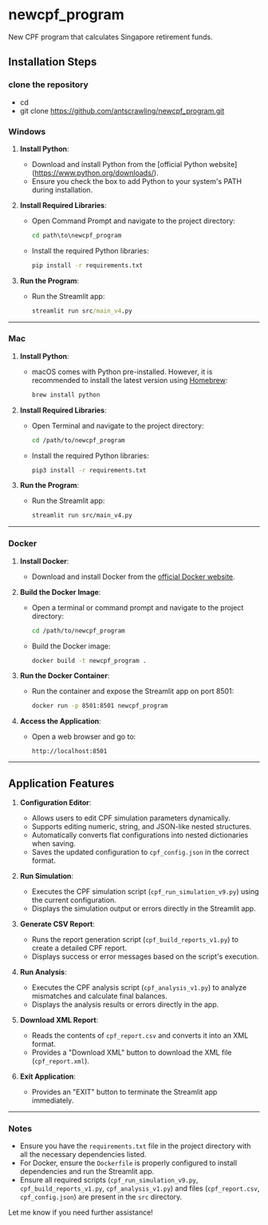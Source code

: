 # newcpf_program
New CPF program that calculates Singapore retirement funds.

## Installation Steps

### clone the repository
- cd <your dest folder>
- git clone https://github.com/antscrawling/newcpf_program.git


### Windows
1. **Install Python**:
   - Download and install Python from the [official Python website]  (https://www.python.org/downloads/).
   - Ensure you check the box to add Python to your system's PATH during installation.

2. **Install Required Libraries**:
   - Open Command Prompt and navigate to the project directory:
     ```cmd
     cd path\to\newcpf_program
     ```
   - Install the required Python libraries:
     ```cmd
     pip install -r requirements.txt
     ```

3. **Run the Program**:
   - Run the Streamlit app:
     ```cmd
     streamlit run src/main_v4.py
     ```

---

### Mac
1. **Install Python**:
   - macOS comes with Python pre-installed. However, it is recommended to install the latest version using [Homebrew](https://brew.sh/):
     ```bash
     brew install python
     ```

2. **Install Required Libraries**:
   - Open Terminal and navigate to the project directory:
     ```bash
     cd /path/to/newcpf_program
     ```
   - Install the required Python libraries:
     ```bash
     pip3 install -r requirements.txt
     ```

3. **Run the Program**:
   - Run the Streamlit app:
     ```bash
     streamlit run src/main_v4.py
     ```

---

### Docker
1. **Install Docker**:
   - Download and install Docker from the [official Docker website](https://www.docker.com/).

2. **Build the Docker Image**:
   - Open a terminal or command prompt and navigate to the project directory:
     ```bash
     cd /path/to/newcpf_program
     ```
   - Build the Docker image:
     ```bash
     docker build -t newcpf_program .
     ```

3. **Run the Docker Container**:
   - Run the container and expose the Streamlit app on port 8501:
     ```bash
     docker run -p 8501:8501 newcpf_program
     ```

4. **Access the Application**:
   - Open a web browser and go to:
     ```
     http://localhost:8501
     ```

---

## Application Features

1. **Configuration Editor**:
   - Allows users to edit CPF simulation parameters dynamically.
   - Supports editing numeric, string, and JSON-like nested structures.
   - Automatically converts flat configurations into nested dictionaries when saving.
   - Saves the updated configuration to `cpf_config.json` in the correct format.

2. **Run Simulation**:
   - Executes the CPF simulation script (`cpf_run_simulation_v9.py`) using the current configuration.
   - Displays the simulation output or errors directly in the Streamlit app.

3. **Generate CSV Report**:
   - Runs the report generation script (`cpf_build_reports_v1.py`) to create a detailed CPF report.
   - Displays success or error messages based on the script's execution.

4. **Run Analysis**:
   - Executes the CPF analysis script (`cpf_analysis_v1.py`) to analyze mismatches and calculate final balances.
   - Displays the analysis results or errors directly in the app.

5. **Download XML Report**:
   - Reads the contents of `cpf_report.csv` and converts it into an XML format.
   - Provides a "Download XML" button to download the XML file (`cpf_report.xml`).

6. **Exit Application**:
   - Provides an "EXIT" button to terminate the Streamlit app immediately.

---

### Notes
- Ensure you have the `requirements.txt` file in the project directory with all the necessary dependencies listed.
- For Docker, ensure the `Dockerfile` is properly configured to install dependencies and run the Streamlit app.
- Ensure all required scripts (`cpf_run_simulation_v9.py`, `cpf_build_reports_v1.py`, `cpf_analysis_v1.py`) and files (`cpf_report.csv`, `cpf_config.json`) are present in the `src` directory.

Let me know if you need further assistance!